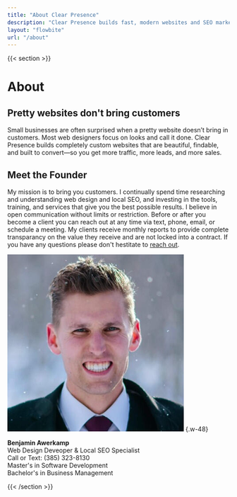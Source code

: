 ```yaml
---
title: "About Clear Presence"
description: "Clear Presence builds fast, modern websites and SEO marketing for small businesses—so you show up on Google Search & Maps and get more calls"
layout: "flowbite"
url: "/about"
---
```


{{< section >}}

# About

## Pretty websites don't bring customers

Small businesses are often surprised when a pretty website doesn’t bring in customers. Most web designers focus on looks and call it done. Clear Presence builds completely custom websites that are beautiful, findable, and built to convert—so you get more traffic, more leads, and more sales.

## Meet the Founder

My mission is to bring you customers. I continually spend time researching and understanding web design and local SEO, and investing in the tools, training, and services that give you the best possible results. I believe in open communication without limits or restriction. Before or after you become a client you can reach out at any time via text, phone, email, or schedule a meeting. My clients receive monthly reports to provide complete transparancy on the value they receive and are not locked into a contract. If you have any questions please don't hestitate to [reach out](/contact).


![](../media/utah-seo-specialist-web-design-expert-profile-picture.jpg)
{.w-48}

**Benjamin Awerkamp** <br>
Web Design Deveoper & Local SEO Specialist <br>
Call or Text: (385) 323-8130 <br>
Master's in Software Development <br>
Bachelor's in Business Management

{{< /section >}}




